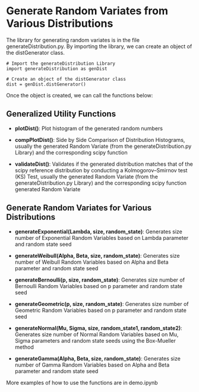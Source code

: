 # Generate Random Variates from Various Distributions


The library for generating random variates is in the file generateDistribution.py. By importing the library, we can create an object of the distGenerator class.  

```
# Import the generateDistribution Library
import generateDistribution as genDist

# Create an object of the distGenerator class
dist = genDist.distGenerator()
```

Once the object is created, we can call the functions below:

## Generalized Utility Functions

* **plotDist()**: Plot histogram of the generated random numbers

* **compPlotDist()**: Side by Side Comparison of Distribution Histograms, usually the generated Random Variate (from the generateDistribution.py Library) and the corresponding scipy function

* **validateDist()**: Validates if the generated distribution matches that of the scipy reference distribution by conducting a Kolmogorov–Smirnov test (KS) Test,   usually the generated Random Variate (from the generateDistribution.py Library) and the corresponding scipy function generated Random Variate

## Generate Random Variates for Various Distributions
* **generateExponential(Lambda, size, random_state)**: Generates size number of Exponential Random Variables based on Lambda parameter and random state seed

* **generateWeibull(Alpha, Beta, size, random_state)**: Generates size number of Weibull Random Variables based on Alpha and Beta parameter and random state seed

* **generateBernoulli(p, size, random_state)**: Generates size number of Bernoulli Random Variables based on p parameter and random state seed

* **generateGeometric(p, size, random_state)**: Generates size number of Geometric Random Variables based on p parameter and random state seed

* **generateNormal(Mu, Sigma, size, random_state1, random_state2)**: Generates size number of Normal Random Variables based on Mu, Sigma parameters and random state seeds using the Box-Mueller method

* **generateGamma(Alpha, Beta, size, random_state)**: Generates size number of Gamma Random Variables based on Alpha and Beta parameter and random state seed

More examples of how to use the functions are in demo.ipynb